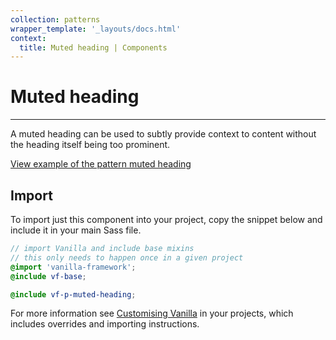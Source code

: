 ```yaml
---
collection: patterns
wrapper_template: '_layouts/docs.html'
context:
  title: Muted heading | Components
---
```


# Muted heading

<hr>

A muted heading can be used to subtly provide context to content without the heading itself being too prominent.

<div class="embedded-example"><a href="/docs/examples/patterns/headings/muted/" class="js-example">
View example of the pattern muted heading
</a></div>

## Import

To import just this component into your project, copy the snippet below and include it in your main Sass file.

```scss
// import Vanilla and include base mixins
// this only needs to happen once in a given project
@import 'vanilla-framework';
@include vf-base;

@include vf-p-muted-heading;
```

For more information see [Customising Vanilla](/docs/customising-vanilla/) in your projects, which includes overrides and importing instructions.
